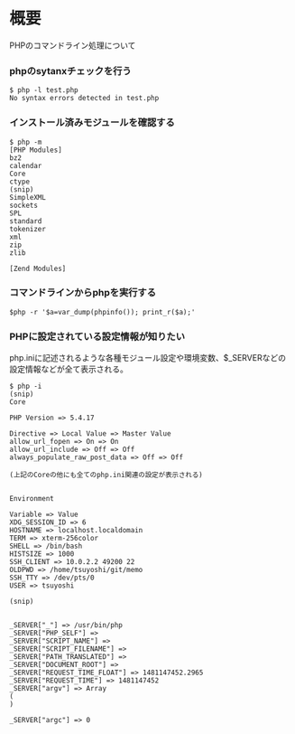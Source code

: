 # 概要
PHPのコマンドライン処理について

### phpのsytanxチェックを行う
```
$ php -l test.php
No syntax errors detected in test.php
```

### インストール済みモジュールを確認する
```
$ php -m
[PHP Modules]
bz2
calendar
Core
ctype
(snip)
SimpleXML
sockets
SPL
standard
tokenizer
xml
zip
zlib

[Zend Modules]
```

### コマンドラインからphpを実行する
```
$php -r '$a=var_dump(phpinfo()); print_r($a);'
```

### PHPに設定されている設定情報が知りたい
php.iniに記述されるような各種モジュール設定や環境変数、$_SERVERなどの設定情報などが全て表示される。
```
$ php -i
(snip)
Core

PHP Version => 5.4.17

Directive => Local Value => Master Value
allow_url_fopen => On => On
allow_url_include => Off => Off
always_populate_raw_post_data => Off => Off

(上記のCoreの他にも全てのphp.ini関連の設定が表示される)


Environment

Variable => Value
XDG_SESSION_ID => 6
HOSTNAME => localhost.localdomain
TERM => xterm-256color
SHELL => /bin/bash
HISTSIZE => 1000
SSH_CLIENT => 10.0.2.2 49200 22
OLDPWD => /home/tsuyoshi/git/memo
SSH_TTY => /dev/pts/0
USER => tsuyoshi

(snip)


_SERVER["_"] => /usr/bin/php
_SERVER["PHP_SELF"] => 
_SERVER["SCRIPT_NAME"] => 
_SERVER["SCRIPT_FILENAME"] => 
_SERVER["PATH_TRANSLATED"] => 
_SERVER["DOCUMENT_ROOT"] => 
_SERVER["REQUEST_TIME_FLOAT"] => 1481147452.2965
_SERVER["REQUEST_TIME"] => 1481147452
_SERVER["argv"] => Array
(
)

_SERVER["argc"] => 0
```





